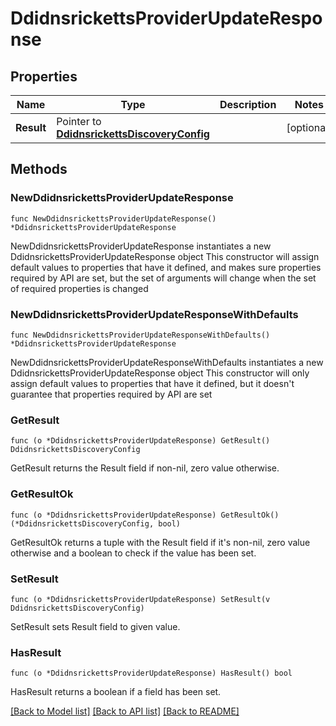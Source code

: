 # DdidnsrickettsProviderUpdateResponse

## Properties

Name | Type | Description | Notes
------------ | ------------- | ------------- | -------------
**Result** | Pointer to [**DdidnsrickettsDiscoveryConfig**](DdidnsrickettsDiscoveryConfig.md) |  | [optional] 

## Methods

### NewDdidnsrickettsProviderUpdateResponse

`func NewDdidnsrickettsProviderUpdateResponse() *DdidnsrickettsProviderUpdateResponse`

NewDdidnsrickettsProviderUpdateResponse instantiates a new DdidnsrickettsProviderUpdateResponse object
This constructor will assign default values to properties that have it defined,
and makes sure properties required by API are set, but the set of arguments
will change when the set of required properties is changed

### NewDdidnsrickettsProviderUpdateResponseWithDefaults

`func NewDdidnsrickettsProviderUpdateResponseWithDefaults() *DdidnsrickettsProviderUpdateResponse`

NewDdidnsrickettsProviderUpdateResponseWithDefaults instantiates a new DdidnsrickettsProviderUpdateResponse object
This constructor will only assign default values to properties that have it defined,
but it doesn't guarantee that properties required by API are set

### GetResult

`func (o *DdidnsrickettsProviderUpdateResponse) GetResult() DdidnsrickettsDiscoveryConfig`

GetResult returns the Result field if non-nil, zero value otherwise.

### GetResultOk

`func (o *DdidnsrickettsProviderUpdateResponse) GetResultOk() (*DdidnsrickettsDiscoveryConfig, bool)`

GetResultOk returns a tuple with the Result field if it's non-nil, zero value otherwise
and a boolean to check if the value has been set.

### SetResult

`func (o *DdidnsrickettsProviderUpdateResponse) SetResult(v DdidnsrickettsDiscoveryConfig)`

SetResult sets Result field to given value.

### HasResult

`func (o *DdidnsrickettsProviderUpdateResponse) HasResult() bool`

HasResult returns a boolean if a field has been set.


[[Back to Model list]](../README.md#documentation-for-models) [[Back to API list]](../README.md#documentation-for-api-endpoints) [[Back to README]](../README.md)


